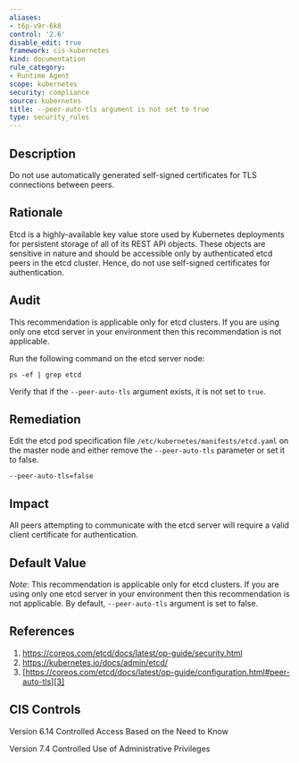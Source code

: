 ```yaml
---
aliases:
- t6p-v9r-6k8
control: '2.6'
disable_edit: true
framework: cis-kubernetes
kind: documentation
rule_category:
- Runtime Agent
scope: kubernetes
security: compliance
source: kubernetes
title: --peer-auto-tls argument is not set to true
type: security_rules
---
```


## Description

Do not use automatically generated self-signed certificates for TLS connections between peers.

## Rationale

Etcd is a highly-available key value store used by Kubernetes deployments for persistent storage of all of its REST API objects. These objects are sensitive in nature and should be accessible only by authenticated etcd peers in the etcd cluster. Hence, do not use self-signed certificates for authentication.

## Audit

This recommendation is applicable only for etcd clusters. If you are using only one etcd server in your environment then this recommendation is not applicable.

Run the following command on the etcd server node: 
```
ps -ef | grep etcd
```
Verify that if the `--peer-auto-tls` argument exists, it is not set to `true`.

## Remediation

Edit the etcd pod specification file `/etc/kubernetes/manifests/etcd.yaml` on the master node and either remove the `--peer-auto-tls` parameter or set it to false. 

```
--peer-auto-tls=false
```

## Impact

All peers attempting to communicate with the etcd server will require a valid client certificate for authentication.

## Default Value

*Note*: This recommendation is applicable only for etcd clusters. If you are using only one etcd server in your environment then this recommendation is not applicable. By default, `--peer-auto-tls` argument is set to false.

## References

1. [https://coreos.com/etcd/docs/latest/op-guide/security.html ][1]
2. [https://kubernetes.io/docs/admin/etcd/ ][2]
3. [https://coreos.com/etcd/docs/latest/op-guide/configuration.html#peer-auto-tls][3]

## CIS Controls

Version 6.14 Controlled Access Based on the Need to Know

Version 7.4 Controlled Use of Administrative Privileges             

[1]: https://coreos.com/etcd/docs/latest/op-guide/security.html 
[2]: https://kubernetes.io/docs/admin/etcd/ 
[3]: https://coreos.com/etcd/docs/latest/op-guide/configuration.html#peer-auto-tls
